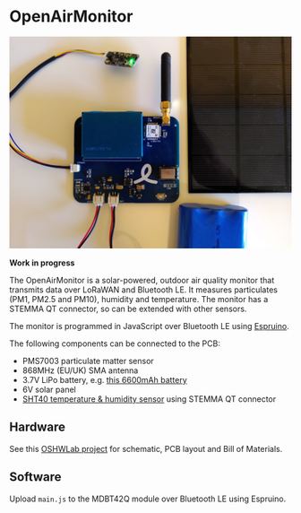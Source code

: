 # OpenAirMonitor

![OpenAirMonitor](images/OpenAirMonitor.jpg)

**Work in progress**

The OpenAirMonitor is a solar-powered, outdoor air quality monitor that transmits data over LoRaWAN and Bluetooth LE. It measures particulates (PM1, PM2.5 and PM10), humidity and temperature. The monitor has a STEMMA QT connector, so can be extended with other sensors.

The monitor is programmed in JavaScript over Bluetooth LE using [Espruino](https://www.espruino.com/).

The following components can be connected to the PCB:

- PMS7003 particulate matter sensor
- 868MHz (EU/UK) SMA antenna
- 3.7V LiPo battery, e.g. [this 6600mAh battery](https://shop.pimoroni.com/products/lithium-ion-battery-pack?variant=23417820487)
- 6V solar panel
- [SHT40 temperature & humidity sensor](https://shop.pimoroni.com/products/adafruit-sensirion-sht40-temperature-humidity-sensor-stemma-qt-qwiic) using STEMMA QT connector


## Hardware

See this [OSHWLab project](https://oshwlab.com/gendor/air-quality-monitor) for schematic, PCB layout and Bill of Materials.

## Software

Upload `main.js` to the MDBT42Q module over Bluetooth LE using Espruino.
